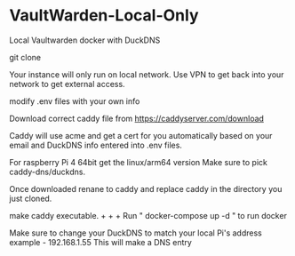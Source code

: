 

# VaultWarden-Local-Only

Local Vaultwarden docker with DuckDNS


git clone 

Your instance will only run on local network.
Use VPN to get back into your network to get external access.

modify .env files with your own info

Download correct caddy file from https://caddyserver.com/download

Caddy will use acme and get a cert for you automatically
based on your email and DuckDNS info entered into .env files.

For raspberry Pi 4 64bit get the linux/arm64 version
Make sure to pick caddy-dns/duckdns.

Once downloaded renane to caddy and replace caddy in the directory you just cloned.

make caddy executable.
+
+
+
Run " docker-compose up -d " to run docker

Make sure to change your DuckDNS to match your local Pi's 
address example - 192.168.1.55 
This will make a DNS entry 
